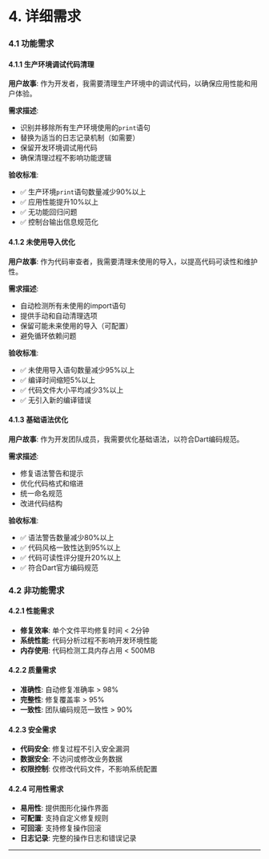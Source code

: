 # 4. 详细需求

### 4.1 功能需求

#### 4.1.1 生产环境调试代码清理

**用户故事**: 作为开发者，我需要清理生产环境中的调试代码，以确保应用性能和用户体验。

**需求描述**:
- 识别并移除所有生产环境使用的`print`语句
- 替换为适当的日志记录机制（如需要）
- 保留开发环境调试用代码
- 确保清理过程不影响功能逻辑

**验收标准**:
- ✅ 生产环境`print`语句数量减少90%以上
- ✅ 应用性能提升10%以上
- ✅ 无功能回归问题
- ✅ 控制台输出信息规范化

#### 4.1.2 未使用导入优化

**用户故事**: 作为代码审查者，我需要清理未使用的导入，以提高代码可读性和维护性。

**需求描述**:
- 自动检测所有未使用的import语句
- 提供手动和自动清理选项
- 保留可能未来使用的导入（可配置）
- 避免循环依赖问题

**验收标准**:
- ✅ 未使用导入语句数量减少95%以上
- ✅ 编译时间缩短5%以上
- ✅ 代码文件大小平均减少3%以上
- ✅ 无引入新的编译错误

#### 4.1.3 基础语法优化

**用户故事**: 作为开发团队成员，我需要优化基础语法，以符合Dart编码规范。

**需求描述**:
- 修复语法警告和提示
- 优化代码格式和缩进
- 统一命名规范
- 改进代码结构

**验收标准**:
- ✅ 语法警告数量减少80%以上
- ✅ 代码风格一致性达到95%以上
- ✅ 代码可读性评分提升20%以上
- ✅ 符合Dart官方编码规范

### 4.2 非功能需求

#### 4.2.1 性能需求

- **修复效率**: 单个文件平均修复时间 < 2分钟
- **系统性能**: 代码分析过程不影响开发环境性能
- **内存使用**: 代码检测工具内存占用 < 500MB

#### 4.2.2 质量需求

- **准确性**: 自动修复准确率 > 98%
- **完整性**: 修复覆盖率 > 95%
- **一致性**: 团队编码规范一致性 > 90%

#### 4.2.3 安全需求

- **代码安全**: 修复过程不引入安全漏洞
- **数据安全**: 不访问或修改业务数据
- **权限控制**: 仅修改代码文件，不影响系统配置

#### 4.2.4 可用性需求

- **易用性**: 提供图形化操作界面
- **可配置**: 支持自定义修复规则
- **可回滚**: 支持修复操作回滚
- **日志记录**: 完整的操作日志和错误记录

---
